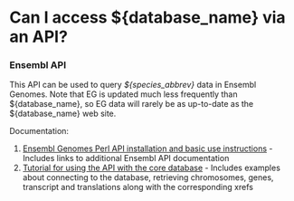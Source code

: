 # Can I access ${database_name} via an API?
<!-- pombase_categories: Tools and resources -->

### Ensembl API
This API can be used to query *${species_abbrev}* data in Ensembl Genomes.  Note
that EG is updated much less frequently than ${database_name}, so EG data will
rarely be as up-to-date as the ${database_name} web site.

Documentation:

1.  [Ensembl Genomes Perl API installation and basic use instructions](http://www.ensembl.org/info/docs/api/index.html) -
    Includes links to additional Ensembl API documentation
2.  [Tutorial for using the API with the core database](http://www.ensembl.org/info/docs/api/core/core_tutorial.html) -
    Includes examples about connecting to the database, retrieving
    chromosomes, genes, transcript and translations along with the
    corresponding xrefs
